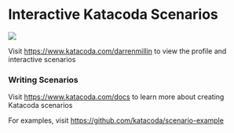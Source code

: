 # Interactive Katacoda Scenarios

[![](http://shields.katacoda.com/katacoda/darrenmillin/count.svg)](https://www.katacoda.com/darrenmillin "Get your profile on Katacoda.com")

Visit https://www.katacoda.com/darrenmillin to view the profile and interactive scenarios

### Writing Scenarios
Visit https://www.katacoda.com/docs to learn more about creating Katacoda scenarios

For examples, visit https://github.com/katacoda/scenario-example
